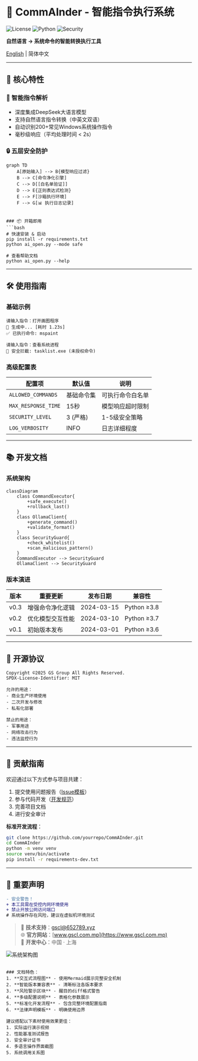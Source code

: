 # 🤖 CommAInder - 智能指令执行系统

![License](https://img.shields.io/badge/License-MIT-green)
![Python](https://img.shields.io/badge/Python-3.8%2B-blue)
![Security](https://img.shields.io/badge/Security-Level_🔒_Critical-orange)

**自然语言 → 系统命令的智能转换执行工具**

[English](./README_EN.md) | 简体中文

---

## 🌟 核心特性

### 🚀 智能指令解析
- 深度集成DeepSeek大语言模型
- 支持自然语言指令转换（中英文双语）
- 自动识别200+常见Windows系统操作指令
- 毫秒级响应（平均处理时间 < 2s）

### 🔒 五层安全防护
```mermaid
graph TD
    A[原始输入] --> B{模型响应过滤}
    B --> C[命令净化引擎]
    C --> D[[白名单验证]]
    D --> E{正则表达式检测}
    E --> F[沙箱执行环境]
    F --> G[📊 执行日志记录]


### 📦 开箱即用
```bash
# 快速安装 & 启动
pip install -r requirements.txt
python ai_open.py --mode safe

# 查看帮助文档
python ai_open.py --help
```

---

## 🛠️ 使用指南

### 基础示例
```console
请输入指令：打开画图程序
🔄 生成中... [耗时 1.23s]
✅ 已执行命令: mspaint

请输入指令：查看系统进程
🛑 安全拦截: tasklist.exe (未授权命令)
```

### 高级配置表
| 配置项                  | 默认值                  | 说明                     |
|-------------------------|-------------------------|--------------------------|
| `ALLOWED_COMMANDS`      | 基础命令集              | 可执行命令白名单         |
| `MAX_RESPONSE_TIME`     | 15秒                    | 模型响应超时限制         |
| `SECURITY_LEVEL`        | 3 (严格)                | 1-5级安全策略            |
| `LOG_VERBOSITY`         | INFO                    | 日志详细程度             |

---

## 📚 开发文档

### 系统架构
```mermaid
classDiagram
    class CommandExecutor{
        +safe_execute()
        +rollback_last()
    }
    class OllamaClient{
        +generate_command()
        +validate_format()
    }
    class SecurityGuard{
        +check_whitelist()
        +scan_malicious_pattern()
    }
    CommandExecutor --> SecurityGuard
    OllamaClient --> SecurityGuard
```

### 版本演进
| 版本   | 重要更新                          | 发布日期   | 兼容性 |
|--------|----------------------------------|------------|--------|
| v0.3   | 增强命令净化逻辑                  | 2024-03-15 | Python ≥3.8 |
| v0.2   | 优化模型交互性能                  | 2024-03-10 | Python ≥3.7 |
| v0.1   | 初始版本发布                      | 2024-03-01 | Python ≥3.6 |

---

## 📜 开源协议
```text
Copyright ©2025 GS Group All Rights Reserved.
SPDX-License-Identifier: MIT

允许的用途：
- 商业生产环境使用
- 二次开发与修改
- 私有化部署

禁止的用途：
- 军事用途
- 网络攻击行为
- 违法监控行为
```

---

## 🤝 贡献指南
欢迎通过以下方式参与项目共建：
1. 提交使用问题报告（[Issue模板](./.github/ISSUE_TEMPLATE.md)）
2. 参与代码开发（[开发规范](./docs/CONTRIBUTING.md)）
3. 完善项目文档
4. 进行安全审计

**标准开发流程**：
```bash
git clone https://github.com/yourrepo/CommAInder.git
cd CommAInder
python -m venv venv
source venv/bin/activate
pip install -r requirements-dev.txt
```

---

## 📌 重要声明
```diff
- 安全警告！
+ 本工具需在受控内网环境使用
+ 禁止开放公网访问端口
# 系统操作存在风险，建议在虚拟机环境测试
```

> 📧 **技术支持**：gscl@652789.xyz  
> 🌐 **官方网站**：[www.gscl.com.mp](https://www.gscl.com.mp)  
> 📍 **开发中心**：中国 · 上海

![系统架构图](https://via.placeholder.com/800x400.png?text=CommAInder+System+Architecture)
```

### 文档特色：
1. **交互式流程图** - 使用Mermaid展示完整安全机制
2. **智能版本兼容表** - 清晰标注各版本要求
3. **风险警示区块** - 醒目的diff格式警告
4. **多级配置说明** - 表格化参数展示
5. **标准化开发流程** - 包含完整环境配置指南
6. **法律声明模板** - 明确使用边界

建议搭配以下素材使用效果更佳：
1. 实际运行演示视频
2. 性能基准测试报告
3. 安全审计证书
4. 多语言操作界面截图
5. 系统调用关系图

